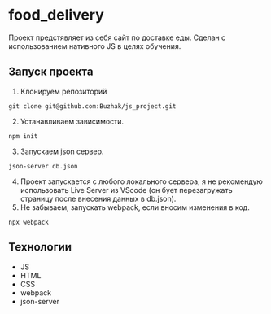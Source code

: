 # food_delivery

Проект предстявляет из себя сайт по доставке еды.
Сделан с использованием нативного JS в целях обучения.

## Запуск проекта

1. Клонируем репозиторий
  ```
  git clone git@github.com:Buzhak/js_project.git
  ```
2. Устанавливаем зависимости.
  ```
  npm init
  ```
3. Запускаем json сервер.
  ```
  json-server db.json 
  ```
4. Проект запускается с любого локального сервера, я не рекомендую использовать Live Server из VScode (он бует перезагружать страницу после внесения данных в db.json).
5. Не забываем, запускать webpack, если вносим изменения в код.
  ```
  npx webpack
  ```

## Технологии
* JS
* HTML
* CSS
* webpack
* json-server
